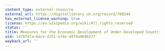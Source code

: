 ```yaml
---
content_type: external-resource
external_url: https://digitallibrary.un.org/record/708544
has_external_license_warning: true
license: https://en.wikipedia.org/wiki/All_rights_reserved
status: ''
title: Measures for the Economic Development of Under-Developed Countries
uid: 1478fd7a-6ace-4251-a74e-d4fda469b277
wayback_url: ''
---
```

